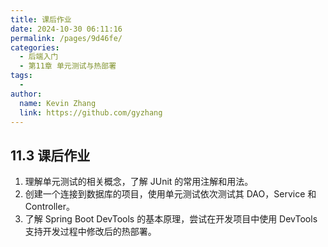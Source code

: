 ```yaml
---
title: 课后作业
date: 2024-10-30 06:11:16
permalink: /pages/9d46fe/
categories: 
  - 后端入门
  - 第11章 单元测试与热部署
tags: 
  - 
author: 
  name: Kevin Zhang
  link: https://github.com/gyzhang
---
```

## 11.3 课后作业

1. 理解单元测试的相关概念，了解 JUnit 的常用注解和用法。
2. 创建一个连接到数据库的项目，使用单元测试依次测试其 DAO，Service 和 Controller。
3. 了解 Spring Boot DevTools 的基本原理，尝试在开发项目中使用 DevTools 支持开发过程中修改后的热部署。
